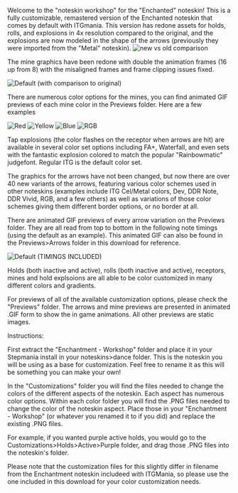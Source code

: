 Welcome to the "noteskin workshop" for the "Enchanted" noteskin! This is a fully customizable, remastered version of the Enchanted noteskin that comes by default with ITGmania. This version has redone assets for holds, rolls, and explosions in 4x resolution compared to the original, and the explosions are now modeled in the shape of the arrows (previously they were imported from the "Metal" noteskin).
![new vs old comparison](https://github.com/HURG-IIDX/Noteskin-Workshop-Enchantment/assets/19560941/cf341592-b64b-4c38-9cd3-105f8270a6ac)

The mine graphics have been redone with double the animation frames (16 up from 8) with the misaligned frames and frame clipping issues fixed.

![Default (with comparison to original)](https://github.com/HURG-IIDX/Noteskin-Workshop-Enchantment/assets/19560941/bead3032-8e36-40b6-8ff1-f41d193adbfa)

There are numerous color options for the mines, you can find animated GIF previews of each mine color in the Previews folder. Here are a few examples

![Red](https://github.com/HURG-IIDX/Noteskin-Workshop-Enchantment/assets/19560941/f14cd70a-ad6c-4834-9980-330ceb9774ab)
![Yellow](https://github.com/HURG-IIDX/Noteskin-Workshop-Enchantment/assets/19560941/81888e33-5d8a-4294-b1b9-e607953d744f)
![Blue](https://github.com/HURG-IIDX/Noteskin-Workshop-Enchantment/assets/19560941/a9f979bd-25b5-4b7f-9b6f-7f61c34c49dc)
![RGB](https://github.com/HURG-IIDX/Noteskin-Workshop-Enchantment/assets/19560941/23f87514-fb77-4760-a435-4f1e1c3f8767)

Tap explosions (the color flashes on the receptor when arrows are hit) are available in several color set options including FA+, Waterfall, and even sets with the fantastic explosion colored to match the popular "Rainbowmatic" judgefont. Regular ITG is the default color set.

The graphics for the arrows have not been changed, but now there are over 40 new variants of the arrows, featuring various color schemes used in other noteskins (examples include ITG Cel/Metal colors, Dev, DDR Note, DDR Vivid, RGB, and a few others) as well as variations of those color schemes giving them different border options, or no border at all. 

There are animated GIF previews of every arrow variation on the Previews folder. They are all read from top to bottom in the following note timings (using the default as an example). This animated GIF can also be found in the Previews>Arrows folder in this download for reference.

![Default (TIMINGS INCLUDED)](https://github.com/HURG-IIDX/Noteskin-Workshop-Enchantment/assets/19560941/6f13203c-4f5a-4289-898d-e080f1f89897)

Holds (both inactive and active), rolls (both inactive and active), receptors, mines and hold explsoions are all able to be color customized in many different colors and gradients.

For previews of all of the available customization options, please check the "Previews" folder. The arrows and mine previews are presented in animated .GIF form to show the in game animations. All other previews are static images.

Instructions:

First extract the "Enchantment - Workshop" folder and place it in your Stepmania install in your noteskins>dance folder. This is the noteskin you will be using as a base for customization. Feel free to rename it as this will be something you can make your own!

In the "Customizations" folder you will find the files needed to change the colors of the different aspects of the noteskin. Each aspect has numerous color options. Within each color folder you will find the .PNG files needed to change the color of the noteskin aspect. Place those in your  "Enchantment - Workshop" (or whatever you renamed it to if you did) and replace the existing .PNG files.

For example, if you wanted purple active holds, you would go to the Customizations>Holds>Active>Purple folder, and drag those .PNG files into the noteskin's folder.

Please note that the customization files for this slightly differ in filename from the Enchantment noteskin includeed with ITGMania, so please use the one included in this download for your color customization needs.
